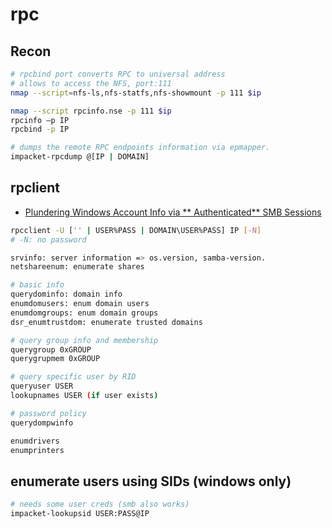 # rpc

## Recon

```bash
# rpcbind port converts RPC to universal address 
# allows to access the NFS, port:111 
nmap --script=nfs-ls,nfs-statfs,nfs-showmount -p 111 $ip

nmap --script rpcinfo.nse -p 111 $ip
rpcinfo –p IP
rpcbind -p IP

# dumps the remote RPC endpoints information via epmapper.
impacket-rpcdump @[IP | DOMAIN]
```

## rpclient

* [Plundering Windows Account Info via **
  Authenticated** SMB Sessions](https://www.sans.org/blog/plundering-windows-account-info-via-authenticated-smb-sessions/)

```bash
rpcclient -U ['' | USER%PASS | DOMAIN\USER%PASS] IP [-N]
# -N: no password

srvinfo: server information => os.version, samba-version.
netshareenum: enumerate shares

# basic info
querydominfo: domain info
enumdomusers: enum domain users
enumdomgroups: enum domain groups
dsr_enumtrustdom: enumerate trusted domains

# query group info and membership
querygroup 0xGROUP
querygrupmem 0xGROUP

# query specific user by RID
queryuser USER
lookupnames USER (if user exists)

# password policy
querydompwinfo

enumdrivers
enumprinters
```

## enumerate users using SIDs (windows only)

```bash
# needs some user creds (smb also works)
impacket-lookupsid USER:PASS@IP
```
